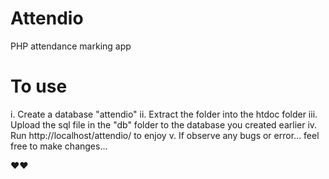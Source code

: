 # Attendio
PHP attendance marking app

# To use
i.    Create a database "attendio"
ii.   Extract the folder into the htdoc folder
iii.  Upload the sql file in the "db" folder to the database you created earlier
iv.   Run http://localhost/attendio/ to enjoy
v.    If observe any bugs or error... feel free to make changes...

❤❤
